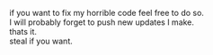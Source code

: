 if you want to fix my horrible code feel free to do so.\
I will probably forget to push new updates I make.\
thats it.\
steal if you want.
